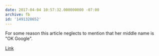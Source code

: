```yaml
---
date: 2017-04-04 10:57:32.000000000 -07:00
archive: fb
id: '1491328652'
---
```


For some reason this article neglects to mention that her middle name is "OK Google". 

[Link](http://www.nj.com/news/index.ssf/2017/03/nj_student_reportedly_shares_name_with_amazons_ale.html)
